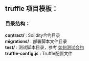 ## truffle 项目模板：  

### 目录结构：

**contract/**  :  Solidity合约目录  
**migrations/**  :  部署脚本文件目录  
**test/** :  测试脚本目录，参考 [如何测试合约](https://learnblockchain.cn/docs/truffle/testing/testing-your-contracts.html)  
**truffle-config.js**  :  Truffle配置文件  
